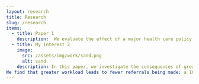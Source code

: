 ```yaml
---
layout: research
title: Research
slug: /research
items:
  - title: Paper 1
    description:  We evaluate the effect of a major health care policy in public hospitals which changed the demand and supply side incentives for c-section procedures in 2014 in Iran, where the c-section rate at the time was 55\%. Following the reform, vaginal delivery became free for patients. The policy also introduced financial incentives to doctors for performing vaginal deliveries and set a cap on their maximum c-section rate. We show that supply side incentives had a major role in the effectiveness of the programme, after which the national rate reduced by 6 percentage points. This reduction was mainly driven by first-birth mothers. The reform also shifted doctors with high c-section rates out of public hospitals . We cannot find any adverse effect on Apgar score, hospitalisation or mortality; however, gestation length and birth weight significantly increased.
  - title: My Interest 2
    image:
      src: /assets/img/work/sand.png
      alt: sand
    description: In this paper, we investigate the consequences of greater workload on primary care provision in England. GPs had an average of 0.28 additional appointments per absent colleague per day in 2016-2019. We employ instrumental variable to causally identify the effect of workload pressure on doctors on patient outcomes.
We find that greater workload leads to fewer referrals being made: a 10\% increase in GP workload reduces the probability of referral by 0.06 percentage points, which is equivalent to a 3\% reduction. We also find that the effect is exacerbated for patients living in deprived areas, patients with more underlying health conditions and for smaller GP practices with fewer assistant and nursing staff. We show that the probability of giving any prescription is reduced by greater workload on average. However, conditional on a prescription occurring, GPs are likely to prescribe a shorter course of antibiotics, while the quantity of opioid drugs per prescription is larger when workload is greater. 
---
```


<br />
<br />
